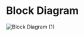 # Block Diagram #

![Block Diagram  (1)](https://user-images.githubusercontent.com/86312170/164764102-d9cefe61-316f-4fae-80fa-5a7d3be75c54.png)
